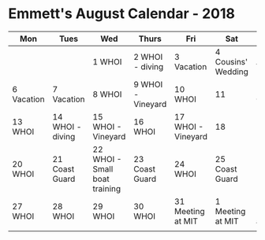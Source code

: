 # Emmett's August Calendar - 2018

|Mon|Tues|Wed|Thurs|Fri|Sat|Sun|
|---|---|---|---|---|---|---|
|   |   | 1 WHOI  | 2 WHOI - diving|3 Vacation  |4 Cousins' Wedding   | 5  Vacation  |
| 6 Vacation  | 7 Vacation   | 8 WHOI |9 WHOI - Vineyard  |10 WHOI   |11   |12  Caving|
|13  WHOI  |14  WHOI - diving |15 WHOI - Vineyard  |16 WHOI   |17 WHOI - Vineyard |18   |19   |
|20  WHOI |21 Coast Guard |22 WHOI - Small boat training   |23 Coast Guard  |24 WHOI   |25 Coast Guard  |26   |
|27  WHOI |28 WHOI   |29 WHOI   |30 WHOI   |31 Meeting at MIT   | 1 Meeting at MIT   | 2 Meeting at MIT  |
|   |   |   |   |   |   |   |
